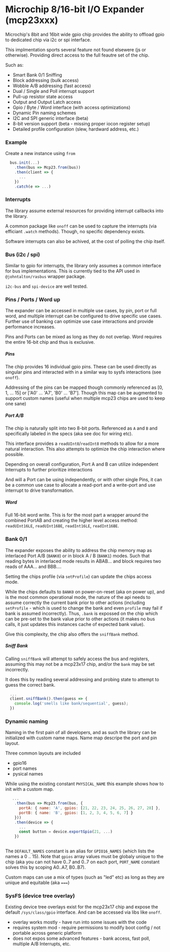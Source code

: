 # Microchip 8/16-bit I/O Expander (mcp23xxx)

Microchip's 8bit and 16bit wide gpio chip provides the ability to offload gpio to dedicated chip via i2c or spi interface.

This implmentation sports several feature not found elsewere (js or otherwise). Providing direct access to the full
feautre set of the chip.

Such as:
 - Smart Bank 0/1 Sniffing
 - Block addressing (bulk access)
 - Wobble A/B addressing (fast access)
 - Dual / Single and Poll interrupt support
 - Pull-up resistor state access
 - Output and Output Latch access
 - Gpio / Byte / Word interface (with access optimizations)
 - Dynamic Pin naming schemes
 - I2C and SPI generic interface (beta)
 - 8-bit version support (beta - missing proper iocon register setup)
 - Detailed profile configuration (slew, hardward address, etc.)

### Example

Create a new instance using `from`

```javascript
  bus.init(...)
    .then(bus => Mcp23.from(bus))
    .then(client => {
      ...
    })
    .catch(e => ...)
```

### Interrupts

The library assume external resources for providing interrupt callbacks into the library.  

A common package like `onoff` can be used to capture the interrupts (via efficiant `.watch` methods).  Though, no specific dependency exists.  

Software interrupts can also be achived, at the cost of polling the chip itself.

### Bus (i2c / spi)

Similar to gpio for interrupts, the library only assumes a common interface for bus implementations.  This is currently tied to the API used in `@johntalton/rasbus` wrapper package.  

`i2c-bus` and `spi-device` are well tested.

### Pins / Ports / Word up

The expander can be accessed in multiple use cases, by pin, port or full word, and multiple interrupt can be configured 
to drive specific use cases.  Further use of banking can optimize use case interactions and provide performance increases.

Pins and Ports can be mixed as long as they do not overlap. Word requires the entire 16-bit chip and thus is exclusive.

##### Pins

The chip provides 16 individual gpio pins.  These can be used directly as singular pins and interacted with in a similar
way to sysfs interactions (see `onoff`).

Addressing of the pins can be mapped though commonly referenced as [0, 1, ... 15] or ['A0' ... 'A7', 'B0' ... 'B7'].
Though this map can be augmented to support custom names (useful when multiple mcp23 chips are used to keep one sane)

##### Port A/B

The chip is naturally split into two 8-bit ports. Referenced as `A` and `B` and specifically labeled in the specs (aka see doc for wiring etc).

This interface provides a `readUInt8`/`readInt8` methods to allow for a more natural interaction.  This also attempts to optimize the chip interaction where possible.

Depending on overall configuration, Port A and B can utilize independent Interrupts to further prioritize interactions

And will a Port can be using independently, or with other single Pins, it can be a common use case to allocate a read-port and a write-port and use interrupt to drive transformation.

##### Word

Full 16-bit word write.  This is for the most part a wrapper around the combined PortAB and creating the higher level access method: `readUInt16LE`, `readUInt16BE`, `readInt16LE`, `readInt16BE`.



### Bank 0/1

The expander exposes the ability to address the chip memory map as interlaced Port A/B (`BANK0`) or in block A / B (`BANK1`) modes.
Such that reading bytes in interlaced mode results in ABAB... and block requires two reads of AAA... and BBB....

Setting the chips profile (via `setProfile`) can update the chips access mode. 

While the chips defaults to `BANK0` on power-on-reset (aka on power up), and is the most common operational mode, the nature of the api needs to assume correctly the current bank prior to other actions (including `setProfile` - which is used to change the bank and even `profile` may fail if bank is assumed incorrectly).  Thus, `.bank` is expossed on the chip which can be pre-set to the bank value prior to other actions (it makes no bus calls, it just updates this instances cache of expected bank value).

Give this complexity, the chip also offers the `sniffBank` method.

##### Sniff Bank

Calling `sniffBank` will attempt to safely access the bus and registers, assuming this may not be a mcp23x17 chip, and/or the `bank` may be set incorrectly.

It does this by reading several addressing and probing state to attempt to guess the correct bank.

```javascript
  ...
  client.sniffBank().then(guess => {
    console.log('smells like bank/sequential', guess);
  })
```

### Dynamic naming

Naming in the first pain of all developers, and as such the library can be initialized with custom name maps.
Name map descripe the port and pin layout.

Three common layouts are included
 - gpio16
 - port names
 - pysical names

While using the existing constant `PHYSICAL_NAME` this example shows how to init with a custom map.

```javascript
   ...
    .then(bus => Mcp23.from(bus, {
      portA: { name: 'A', gpios: [21, 22, 23, 24, 25, 26, 27, 28] },
      portB: { name: 'B', gpios: [1, 2, 3, 4, 5, 6, 7] }
    }))
    .then(device => {
      ...
      const button = device.exportGpio(21, ...)
    })
    
```

The `DEFAULT_NAMES` constant is an alias for `GPIO16_NAMES` (which lists the names a 0 .. 15).
Note that `gpios` array values must be globaly unique to the chip (aka you can not have 0..7 and 0..7 on each port, 
`PORT_NAME` constant solves this by scoping A0..A7, B0..B7).

Custom maps can use a mix of types (such as "led" etc) as long as they are unique and equitable (aka `===`)


### SysFS (device tree overlay)

Existing device tree overlays exist for the mcp23x17 chip and expose the default `/sys/class/gpio` interface. 
And can be accessed via libs like `onoff`.

 - overlay works mostly - have run into some issues with the code
 - requires system mod - require permissions to modify boot config / not portable across generic platform
 - does not expos some advanced features - bank access, fast poll, multiple A/B Interrupts, etc.
 

